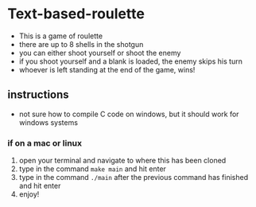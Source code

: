 # Text-based-roulette
- This is a game of roulette
- there are up to 8 shells in the shotgun
- you can either shoot yourself or shoot the enemy
- if you shoot yourself and a blank is loaded, the enemy skips his turn
- whoever is left standing at the end of the game, wins!

## instructions
- not sure how to compile C code on windows, but it should work for windows systems

### if on a mac or linux 
1. open your terminal and navigate to where this has been cloned
2. type in the command `make main` and hit enter
3. type in the command `./main` after the previous command has finished and hit enter
4. enjoy!

